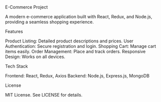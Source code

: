 E-Commerce Project

A modern e-commerce application built with React, Redux, and Node.js, providing a seamless shopping experience.

Features

Product Listing: Detailed product descriptions and prices.
User Authentication: Secure registration and login.
Shopping Cart: Manage cart items easily.
Order Management: Place and track orders.
Responsive Design: Works on all devices.

Tech Stack

Frontend: React, Redux, Axios
Backend: Node.js, Express.js, MongoDB

License

MIT License. See LICENSE for details.
